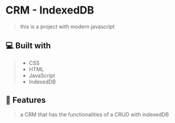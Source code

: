 # CRM - IndexedDB
> this is a project with modern javascript

## 💻 Built with
> - CSS
> - HTML
> - JavaScript
> - IndexedDB

## 💾 Features
> a CRM that has the functionalities of a CRUD with indexedDB
